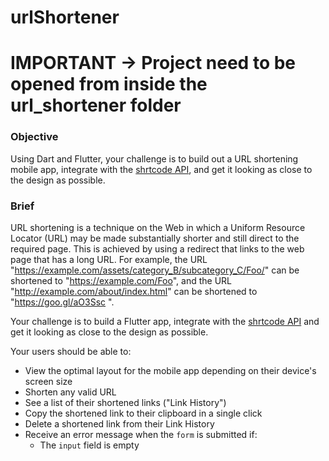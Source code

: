 # urlShortener
# IMPORTANT -> Project need to be opened from inside the url_shortener folder

### Objective

Using Dart and Flutter, your challenge is to build out a URL shortening mobile app, integrate with the [shrtcode API](https://app.shrtco.de/docs), and get it looking as close to the design as possible.

### Brief

URL shortening is a technique on the Web in which a Uniform Resource Locator (URL) may be made substantially shorter and still direct to the required page. This is achieved by using a redirect that links to the web page that has a long URL. For example, the URL "https://example.com/assets/category_B/subcategory_C/Foo/" can be shortened to "https://example.com/Foo", and the URL "http://example.com/about/index.html" can be shortened to "https://goo.gl/aO3Ssc ".

Your challenge is to build a Flutter app, integrate with the [shrtcode API](https://app.shrtco.de/docs) and get it looking as close to the design as possible.

Your users should be able to:

-   View the optimal layout for the mobile app depending on their device's screen size
-   Shorten any valid URL
-   See a list of their shortened links ("Link History")
-   Copy the shortened link to their clipboard in a single click
-   Delete a shortened link from their Link History
-   Receive an error message when the `form` is submitted if:
    -   The `input` field is empty
